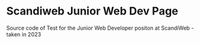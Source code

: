 # Scandiweb Junior Web Dev Page

Source code of Test for the Junior Web Developer positon at ScandiWeb - taken in 2023
